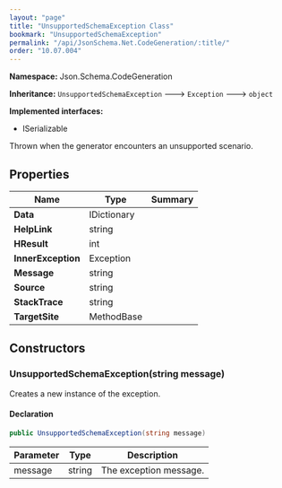 ```yaml
---
layout: "page"
title: "UnsupportedSchemaException Class"
bookmark: "UnsupportedSchemaException"
permalink: "/api/JsonSchema.Net.CodeGeneration/:title/"
order: "10.07.004"
---
```

**Namespace:** Json.Schema.CodeGeneration

**Inheritance:**
`UnsupportedSchemaException`
 🡒 
`Exception`
 🡒 
`object`

**Implemented interfaces:**

- ISerializable

Thrown when the generator encounters an unsupported scenario.

## Properties

| Name | Type | Summary |
|---|---|---|
| **Data** | IDictionary |  |
| **HelpLink** | string |  |
| **HResult** | int |  |
| **InnerException** | Exception |  |
| **Message** | string |  |
| **Source** | string |  |
| **StackTrace** | string |  |
| **TargetSite** | MethodBase |  |

## Constructors

### UnsupportedSchemaException(string message)

Creates a new instance of the exception.

#### Declaration

```c#
public UnsupportedSchemaException(string message)
```

| Parameter | Type | Description |
|---|---|---|
| message | string | The exception message. |


